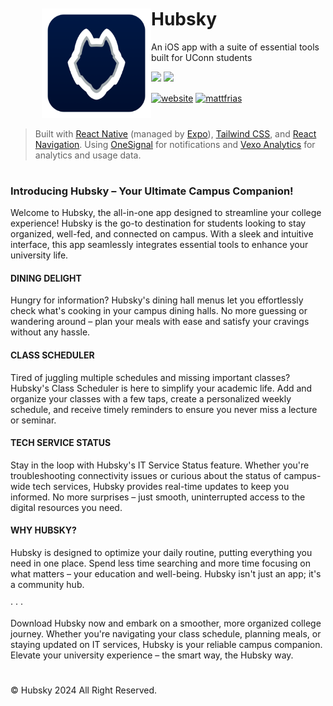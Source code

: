 <div align="left" style="margin: 50px">
  <img align="left" height="175" src="assets/appicon.png" alt="hubsky" style="float: left;"/>
</div>

# Hubsky
An iOS app with a suite of essential tools built for UConn students
<div>
	<a href="https://github.com/mattfrias/hubsky/releases/latest"><img src="https://img.shields.io/github/v/release/mattfrias/hubsky?style=for-the-badge&logo=github&color=000e2f" /></a>
	<a href="https://apps.apple.com/us/app/hubsky/id6474400347"><img src="https://img.shields.io/itunes/v/6474400347?logo=apple&style=for-the-badge&label=app%20store&color=000e2f" /></a>
	
<a href='https://hubsky.top'><img align='center' alt='website' src='https://img.shields.io/website?style=for-the-badge&url=https%3A%2F%2Fhubsky.top&label=hubsky.top&color=ffffff'></a>
<a href='https://mattfrias.com'><img align='center' alt='mattfrias' src='https://img.shields.io/badge/created_by-mattfrias-white?style=for-the-badge'></a>

</div>
<div class="clear"></div>

#
> Built with <a href="https://reactnative.dev/" target="_blank">React Native</a> (managed by <a href="https://expo.dev/" target="_blank">Expo</a>), <a href="https://tailwindcss.com/" target="_blank">Tailwind CSS</a>, and <a href="https://reactnavigation.org/" target="_blank">React Navigation</a>. Using <a href="https://onesignal.com/" target="_blank">OneSignal</a> for notifications and <a href="https://vexo.co/" target="_blank">Vexo Analytics</a> for analytics and usage data.
#

### Introducing Hubsky – Your Ultimate Campus Companion!

Welcome to Hubsky, the all-in-one app designed to streamline your college experience! Hubsky is the go-to destination for students looking to stay organized, well-fed, and connected on campus. With a sleek and intuitive interface, this app seamlessly integrates essential tools to enhance your university life.

#### DINING DELIGHT
Hungry for information? Hubsky's dining hall menus let you effortlessly check what's cooking in your campus dining halls. No more guessing or wandering around – plan your meals with ease and satisfy your cravings without any hassle.

#### CLASS SCHEDULER
Tired of juggling multiple schedules and missing important classes? Hubsky's Class Scheduler is here to simplify your academic life. Add and organize your classes with a few taps, create a personalized weekly schedule, and receive timely reminders to ensure you never miss a lecture or seminar.

#### TECH SERVICE STATUS
Stay in the loop with Hubsky's IT Service Status feature. Whether you're troubleshooting connectivity issues or curious about the status of campus-wide tech services, Hubsky provides real-time updates to keep you informed. No more surprises – just smooth, uninterrupted access to the digital resources you need.

#### WHY HUBSKY?
Hubsky is designed to optimize your daily routine, putting everything you need in one place. Spend less time searching and more time focusing on what matters – your education and well-being. Hubsky isn't just an app; it's a community hub.

· · ·

Download Hubsky now and embark on a smoother, more organized college journey. Whether you're navigating your class schedule, planning meals, or staying updated on IT services, Hubsky is your reliable campus companion. Elevate your university experience – the smart way, the Hubsky way.

#

© Hubsky 2024 All Right Reserved.
